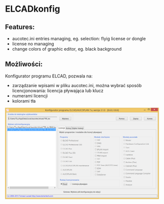 # ELCADkonfig
## Features:
 * aucotec.ini entries managing, eg. selection: flyig license or dongle
 * license no managing
 * change colors of graphic editor, eg. black background
## Możliwości:
Konfigurator programu ELCAD, pozwala na:
 * zarządzanie wpisami w pliku aucotec.ini, można wybrać sposób licencjonowania: licencja pływająca lub klucz
 * numerami licencji
 * kolorami tła

![ELCADkonfig](https://github.com/TeaM-TL/ELCADkonfig/blob/master/screenshots/ELCADconfig.png)
